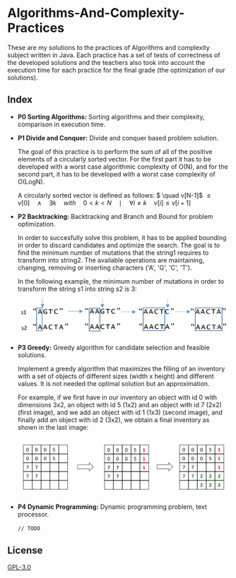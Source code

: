 # Algorithms-And-Complexity-Practices
These are my solutions to the practices of Algorithms and complexity subject written in Java. Each practice has a set of tests of correctness of the developed solutions and the teachers also took into account the execution time for each practice for the final grade (the optimization of our solutions).

## Index
- **P0 Sorting Algorithms:** Sorting algorithms and their complexity, comparison in execution time.
- **P1 Divide and Conquer:** Divide and conquer based problem solution.

    The goal of this practice is to perform the sum of all of the positive elements of a circularly sorted vector. For the first part it has to be developed with a worst case algorithmic complexity of O(N), and for the second part, it has to be developed with a worst case complexity of O(LogN).

    A circularly sorted vector is defined as follows: $ \quad v[N-1]$ $\leq v[0] \quad \land \quad \exists k \quad with \quad 0 < k < N \quad \mid \quad \forall i \neq k \quad v[i] \leq v[i+1]$

- **P2 Backtracking:** Backtracking and Branch and Bound for problem optimization.

    In order to succesfully solve this problem, it has to be applied bounding in order to discard candidates and optimize the search. The goal is to find the minimum number of mutations that the string1 requires to transform into string2. The available operations are maintaining, changing, removing or inserting characters ('A', 'G', 'C', 'T').

    In the following example, the minimum number of mutations in order to transform the string s1 into string s2 is 3:

    ![BacktrackingExample](./imgs/BacktrackingExample.png) 

- **P3 Greedy:** Greedy algorithm for candidate selection and feasible solutions.

    Implement a greedy algorithm that maximizes the filling of an inventory with a set of objects of different sizes (width x height) and different values. It is not needed the optimal solution but an approximation.

    For example, if we first have in our inventory an object with id 0 with dimensions 3x2, an object with id 5 (1x2) and an object with id 7 (2x2) (first image), and we add an object with id 1 (1x3) (second image), and finally add an object with id 2 (3x2), we obtain a final inventory as shown in the last image:

    ![GreedyExample](./imgs/GreedyExample.png)

- **P4 Dynamic Programming:** Dynamic programming problem, text processor.

    `// TODO`

## License
[GPL-3.0](https://www.gnu.org/licenses/gpl-3.0.html)
